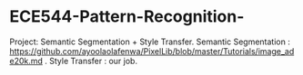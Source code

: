 # ECE544-Pattern-Recognition-
Project: Semantic Segmentation + Style Transfer. 
Semantic Segmentation : https://github.com/ayoolaolafenwa/PixelLib/blob/master/Tutorials/image_ade20k.md .
Style Transfer : our job.
